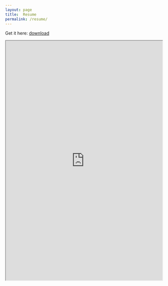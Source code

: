 ```yaml
---
layout: page
title:  Resume
permalink: /resume/
---
```

Get it here: <a href="https://drive.google.com/file/d/0B60HfAD9wkNmV0g3X3J4X0RrUVk/preview">download</a>
<iframe  src="https://drive.google.com/file/d/0B60HfAD9wkNmV0g3X3J4X0RrUVk/preview" width="100%" height="768">
</iframe>
